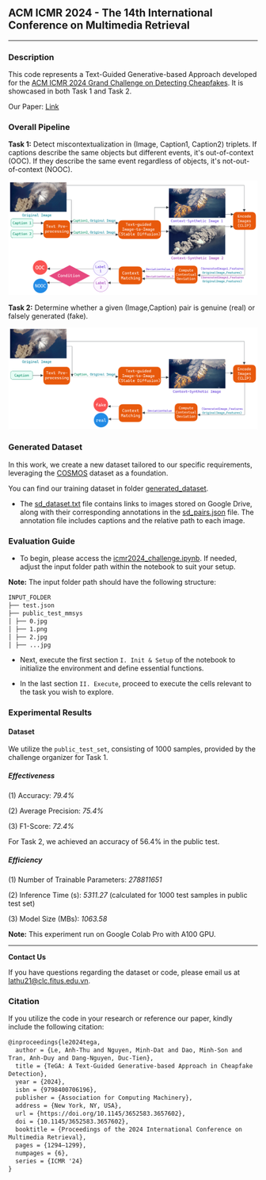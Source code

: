 ## ACM ICMR 2024 - The 14th International Conference on Multimedia Retrieval 
---
### Description 
This code represents a Text-Guided Generative-based Approach developed for the [ACM ICMR 2024 Grand Challenge on Detecting Cheapfakes](https://detecting-cheapfakes.github.io/icmr-2024.html). It is showcased in both Task 1 and Task 2.

Our Paper: [Link](https://doi.org/10.1145/3652583.3657602)

### Overall Pipeline

**Task 1:** Detect miscontextualization in (Image, Caption1, Caption2) triplets. If captions describe the same objects but different events, it's out-of-context (OOC). If they describe the same event regardless of objects, it's not-out-of-context (NOOC).

<img src="assets/task1.png">


**Task 2:** Determine whether a given (Image,Caption) pair is genuine (real) or falsely generated (fake).

<img src="assets/task2.png">

### Generated Dataset

In this work, we create a new dataset tailored to our specific requirements, leveraging the [COSMOS](https://github.com/shivangi-aneja/COSMOS) dataset as a foundation.

You can find our training dataset in folder [generated_dataset](generated_dataset). 
 - The [sd_dataset.txt](generated_dataset/sd_dataset.txt) file contains links to images stored on Google Drive, along with their corresponding annotations in the [sd_pairs.json](generated_dataset/sd_pairs.json) file. The annotation file includes captions and the relative path to each image.

### Evaluation Guide

-  To begin, please access the [icmr2024_challenge.ipynb](icmr2024_challenge.ipynb). If needed, adjust the input folder path within the notebook to suit your setup.
  
**Note:** The input folder path should have the following structure:

    INPUT_FOLDER
    ├── test.json
    ├── public_test_mmsys
    │ ├── 0.jpg
    │ ├── 1.png
    │ ├── 2.jpg
    │ ├── ...jpg

- Next, execute the first section `I. Init & Setup` of the notebook to initialize the environment and define essential functions.

- In the last section `II. Execute`, proceed to execute the cells relevant to the task you wish to explore.

### Experimental Results

#### Dataset
We utilize the `public_test_set`, consisting of 1000 samples, provided by the challenge organizer for Task 1.

##### Effectiveness
(1) Accuracy: *79.4%*

(2) Average Precision: *75.4%*

(3) F1-Score: *72.4%*

For Task 2, we achieved an accuracy of 56.4% in the public test. 

##### Efficiency
(1) Number of Trainable Parameters: *278811651*

(2) Inference Time (s): *5311.27* (calculated for 1000 test samples in public test set)

(3) Model Size (MBs): *1063.58*


**Note:** This experiment run on Google Colab Pro with A100 GPU.

---
**Contact Us**

If you have questions regarding the dataset or code, please email us at lathu21@clc.fitus.edu.vn.

### Citation
If you utilize the code in your research or reference our paper, kindly include the following citation:

```
@inproceedings{le2024tega,
  author = {Le, Anh-Thu and Nguyen, Minh-Dat and Dao, Minh-Son and Tran, Anh-Duy and Dang-Nguyen, Duc-Tien},
  title = {TeGA: A Text-Guided Generative-based Approach in Cheapfake Detection},
  year = {2024},
  isbn = {9798400706196},
  publisher = {Association for Computing Machinery},
  address = {New York, NY, USA},
  url = {https://doi.org/10.1145/3652583.3657602},
  doi = {10.1145/3652583.3657602},
  booktitle = {Proceedings of the 2024 International Conference on Multimedia Retrieval},
  pages = {1294–1299},
  numpages = {6},
  series = {ICMR '24}
}
```
